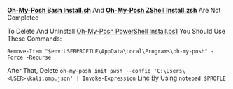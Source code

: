 [**Oh-My-Posh Bash Install.sh**](https://github.com/AspectBruise09/AboutMe/blob/main/Oh-My-Posh%20Bash%20Install.sh) And [**Oh-My-Posh ZShell Install.zsh**](https://github.com/AspectBruise09/AboutMe/blob/main/Oh-My-Posh%20ZShell%20Install.zsh) Are Not Completed

To Delete And UnInstall [Oh-My-Posh PowerShell Install.ps1](https://github.com/AspectBruise09/AboutMe/blob/main/Oh-My-Posh%20PowerShell%20Install.ps1) You Should Use These Commands:

`Remove-Item "$env:USERPROFILE\AppData\Local\Programs\oh-my-posh" -Force -Recurse`

After That, Delete `oh-my-posh init pwsh --config 'C:\Users\<USER>\kali.omp.json' | Invoke-Expression` Line By Using `notepad $PROFLE`

